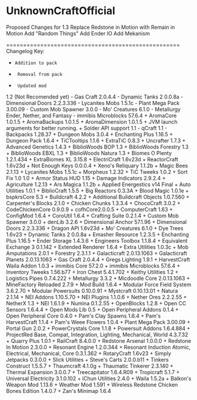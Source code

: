 UnknownCraftOfficial
====================
Proposed Changes for 1.3
 Replace Redstone in Motion with Remain in Motion
 Add "Random Things"
 Add Ender IO
 Add Mekanism
 
 
===================================================
Changelog
Key:
+     Addition to pack
-      Removal from pack
*      Updated mod

1.2 (Not Recomended yet)
    - Gas Craft 2.0.4.4
    - Dynamic Tanks 2 0.0.8a
    - Dimensional Doors 2.2.3.336
    - Lycanites Mobs 1.5.1c
    - Plant Mega Pack 3.00.09
    - Custom Mob Spawner 3.0.0
    - Mo' Creatures 6.1.0
    - Metallurgy Ender, Nether, and Fantasy
    - immibis Microblocks 57.6.4
    + AromaCore 1.0.1.5
    + AromaBackups 1.0.1.5
    + AromaDimension 1.0.1.5
    + JVM launch arguments for better running.
    + Solder API support
1.1
    - qCraft 1.1
    - Backpacks 1.28.37
    + Dungeon Mobs 3.0.4 
    + Enchanting Plus 1.16.5
    + Dungeon Pack 1.6.4
    + TiCTooltips 1.1.6
    + ExtraTiC 0.8.3
    + Uncrafter 1.7.3
    + Advanced Genetics 1.4.3
    + BiblioWoods BOP 1.3
    + BiblioWoods Forestry 1.3
    + BiblioWoods EBXL 1.3
    + BiblioWoods Natura 1.3
    + Biomes O Plenty 1.2.1.434
    + ExtraBiomes XL 3.15.8
    + ElectriCraft 1.6v23d
    + ReactorCraft 1.6v23d
    + Not Enough Keys 0.0.0.4
    + Xeno's Reliquary 1.1.2b
    + Magic Bees 2.1.13
    + Lycanites Mobs 1.5.1c
    + Morpheus 1.2.32
    + TiC Tweeks 1.0.2
    + Sort Fix 1.0
1.0
    + Armor Status HUD 1.15
    + Damage Indicators 2.9.2.4
    + Agriculture 1.2.13
    + Ars Magica 1.1.2b
    + Applied Energestics v14 Final
    + Auto Utilities 1.0.1
    + BiblioCraft 1.5.5
    + Big Reactors 0.3.3A
    + Blood Magic 1.0.1e
    + bspkrsCore 5.3
    + Buildcraft 4.2.2
    + Additional Buildcraft Objects 1.0.7.560
    + Carpenter's Blocks 2.1.0
    + Chicken Chunks 1.3.3.4
    + ChocoCraft 3.0.2
    + CodeChickenCore 0.9.0.9
    + cofhCore2.0.0.5
    + ComputerCraft 1.63
    + ConfigMod 1.6.4
    + CoroUtil 1.6.4
    + Crafting Suite 0.2.1.4
    + Custom Mob Spawner 3.0.0
    + denLib 3.2.6
    + Dimensional Anchor 57.1.96
    + Dimensional Doors 2.2.3.336
    + Dragon API 1.6v23d
    + Mo' Creatures 6.1.0
    + Dye Trees 1.6v23
    + Dynamic Tanks 2 0.0.8a
    + Emasher Resource 1.2.3.5
    + Enchanting Plus 1.16.5
    + Ender Storage 1.4.3.6
    + Engineers Toolbox 1.1.8.4
    + Equivalent Exchange 3 0.1.142
    + Extended Renderer 1.6.4
    + Extra Utilities 1.0.3c
    + Mob Amputations 2.0.1
    + Forestry 2.3.1.1
    + Galacticraft 2.0.13.1063
    + Galacticraft Planets 2.0.13.1063
    + Gas Craft 2.0.4.4
    + Gregs Lighting 1.9.1
    + HarvestCraft Waila Addon 1.0.3
    + immibis Core 57.2.0
    + immibis Microblocks 57.6.4
    + Inventory Tweeks 1.56.b77
    + Iron Chest 5.4.1.702
    + Keithy Utilities 1.2
    + Logistics Pipes 0.7.4.222
    + Metallurgy 3.3.2
    + Micdoodle Core 2.0.13.1063
    + MineFactory Reloaded 2.7.9
    + Mod Build 1.6.4
    + Modular Force Field System 3.6.2.70
    + Modular Powersuits 0.10.0.91
    + Mystcraft 0.10.13.01
    + Natura 2.1.14
    + NEI Addons 1.10.5.70
    + NEI Plugins 1.1.0.6
    + Nether Ores 2.2.2.55
    + NetherX 1.3
    + NEI 1.6.1.9
    + Numina 0.1.2.55
    + OpenBlocks 1.2.8
    + Open CC Sensors 1.6.4.4
    + Open Mods Lib 0.5
    + Open Peripheral Addons 0.1.4
    + Open Peripheral Core 0.4.0
    + Pam's Clay Spawns 1.6.4
    + Pam's HarvestCraft 1.1.4
    + Pam's Weee Flowers 1.0.4
    + Plant Mega Pack 3.00.09
    + Portal Gun 2.0.2
    + PowerCrystals Core 1.1.8
    + Powersuit Addons 1.6.4.884
    + ProjectRed Base, Compat, Integration, Lighting,  Mechanical, World 4.3.7.32
    + Quarry Plus 1.0.1
    + RailCraft 8.4.0.0
    + Redstone Arsenal 1.0.0.0
    + Redstone In Motion 2.3.0.0
    + Resonant Engine 1.2.0.344
    + Resonant Induction Atomic, Electrical, Mechanical, Core 0.3.1.362
    + RotaryCraft 1.6v23
    + Simply Jetpacks 0.3.0.0
    + Slick Utilities
    + Steve's Carts 2.0.0.b11
    + Tinkers Construct 1.5.5.7
    + Thaumcraft 4.1.0g
    + Thaumatic Tinkerer 2.3.140
    + Thermal Expansion 3.0.0.7
    + Treecapitator 1.6.4.R09
    + Tropicraft 5.1.7
    + Universal Electricity 3.1.0.102
    + iChun Utilities 2.4.0
    + Waila 1.5.2a
    + Balkon's Weapon Mod 1.13.6
    + Weather Mod 1.591
    + Wireless Redstone Chicken Bones Edition 1.4.0.7
    + Zan's Minimap 1.6.4
